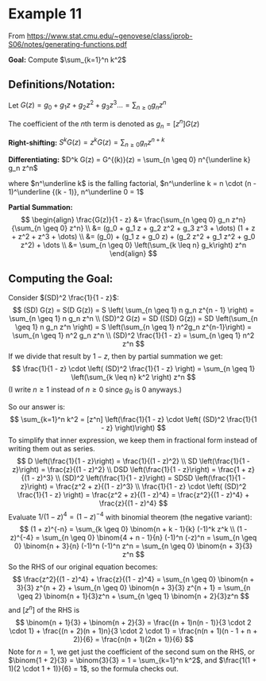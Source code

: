 # Example 11

From https://www.stat.cmu.edu/~genovese/class/iprob-S06/notes/generating-functions.pdf

**Goal:** Compute $\sum_{k=1}^n k^2$

## Definitions/Notation:

Let $G(z) = g_0 + g_1 z + g_2 z^2 + g_3z^3 \dots = \sum_{n \geq 0} g_n z^n$

The coefficient of the $n$th term is denoted as $g_n = [z^n] G(z)$

**Right-shifting:** $S^k G(z) = z^k G(z) = \sum_{n \geq 0} g_n z^{n+k}$

**Differentiating:** $D^k G(z) = G^{(k)}(z) = \sum_{n \geq 0} n^{\underline k} g_n z^n$

where $n^\underline k$ is the falling factorial, $n^\underline k = n \cdot (n - 1)^\underline {(k - 1)}, n^\underline 0 = 1$

**Partial Summation:**
$$
\begin{align}
\frac{G(z)}{1 - z} &= \frac{\sum_{n \geq 0} g_n z^n}{\sum_{n \geq 0} z^n} \\
&= (g_0 + g_1 z + g_2 z^2 + g_3 z^3 + \dots) (1 + z + z^2 + z^3 + \dots) \\
&= (g_0) + (g_1 z + g_0 z) + (g_2 z^2 + g_1 z^2 + g_0 z^2) + \dots \\
&= \sum_{n \geq 0} \left(\sum_{k \leq n} g_k\right) z^n
\end{align}
$$

## Computing the Goal:

Consider $(SD)^2 \frac{1}{1 - z}$:
$$
(SD) G(z) = S(D G(z)) = S \left( \sum_{n \geq 1} n g_n z^{n - 1} \right) = \sum_{n \geq 1} n g_n z^n \\
(SD)^2 G(z) = SD ((SD) G(z)) = SD \left(\sum_{n \geq 1} n g_n z^n \right) = S \left(\sum_{n \geq 1} n^2g_n z^{n-1}\right) = \sum_{n \geq 1} n^2 g_n z^n \\
(SD)^2 \frac{1}{1 - z} = \sum_{n \geq 1} n^2 z^n
$$
If we divide that result by $1 - z$, then by partial summation we get:
$$
\frac{1}{1 - z} \cdot \left( (SD)^2 \frac{1}{1 - z} \right) = \sum_{n \geq 1} \left(\sum_{k \leq n} k^2 \right) z^n
$$
(I write $n \geq 1$ instead of $n \geq 0$ since $g_0$ is $0$ anyways.)

So our answer is:
$$
\sum_{k=1}^n k^2 = [z^n] \left(\frac{1}{1 - z} \cdot \left( (SD)^2 \frac{1}{1 - z} \right)\right)
$$
To simplify that inner expression, we keep them in fractional form instead of writing them out as series.
$$
D \left(\frac{1}{1 - z}\right) = \frac{1}{(1 - z)^2} \\
SD \left(\frac{1}{1 - z}\right) = \frac{z}{(1 - z)^2} \\
DSD \left(\frac{1}{1 - z}\right) = \frac{1 + z}{(1 - z)^3} \\
(SD)^2 \left(\frac{1}{1 - z}\right) = SDSD \left(\frac{1}{1 - z}\right) = \frac{z^2 + z}{(1 - z)^3} \\
\frac{1}{1 - z} \cdot \left( (SD)^2 \frac{1}{1 - z} \right) = \frac{z^2 + z}{(1 - z)^4} = \frac{z^2}{(1 - z)^4} + \frac{z}{(1 - z)^4}
$$
Evaluate $1/(1 - z)^4 = (1 - z)^{-4}$ with binomial theorem (the negative variant):
$$
(1 + z)^{-n} = \sum_{k \geq 0} \binom{n + k - 1}{k} (-1)^k z^k \\
(1 - z)^{-4} = \sum_{n \geq 0} \binom{4 + n - 1}{n} (-1)^n (-z)^n = \sum_{n \geq 0} \binom{n + 3}{n} (-1)^n (-1)^n z^n = \sum_{n \geq 0} \binom{n + 3}{3} z^n
$$
So the RHS of our original equation becomes:
$$
\frac{z^2}{(1 - z)^4} + \frac{z}{(1 - z)^4} = \sum_{n \geq 0} \binom{n + 3}{3} z^{n + 2} + \sum_{n \geq 0} \binom{n + 3}{3} z^{n + 1} = \sum_{n \geq 2} \binom{n + 1}{3}z^n + \sum_{n \geq 1} \binom{n + 2}{3}z^n
$$
and $[z^n]$ of the RHS is
$$
\binom{n + 1}{3} + \binom{n + 2}{3} = \frac{(n + 1)n(n - 1)}{3 \cdot 2 \cdot 1} + \frac{(n + 2)(n + 1)n}{3 \cdot 2 \cdot 1} = \frac{n(n + 1)(n - 1 + n + 2)}{6} = \frac{n(n + 1)(2n + 1)}{6}
$$
Note for $n = 1$, we get just the coefficient of the second sum on the RHS, or $\binom{1 + 2}{3} = \binom{3}{3} = 1 = \sum_{k=1}^n k^2$, and $\frac{1(1 + 1)(2 \cdot 1 + 1)}{6} = 1$, so the formula checks out.